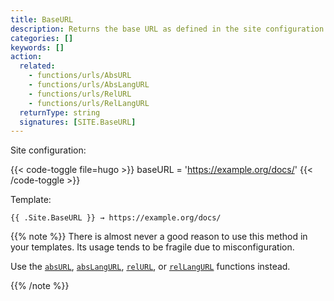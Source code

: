 ```yaml
---
title: BaseURL
description: Returns the base URL as defined in the site configuration.
categories: []
keywords: []
action:
  related:
    - functions/urls/AbsURL
    - functions/urls/AbsLangURL
    - functions/urls/RelURL
    - functions/urls/RelLangURL
  returnType: string
  signatures: [SITE.BaseURL]
---
```


Site configuration:

{{< code-toggle file=hugo >}}
baseURL = 'https://example.org/docs/'
{{< /code-toggle >}}

Template:

```go-html-template
{{ .Site.BaseURL }} → https://example.org/docs/
```

{{% note %}}
There is almost never a good reason to use this method in your templates. Its usage tends to be fragile due to misconfiguration.

Use the [`absURL`], [`absLangURL`], [`relURL`], or [`relLangURL`] functions instead.

[`absURL`]: /functions/urls/absURL
[`absLangURL`]: /functions/urls/absLangURL
[`relURL`]: /functions/urls/relURL
[`relLangURL`]: /functions/urls/relLangURL
{{% /note %}}
